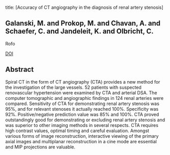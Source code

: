 title: [Accuracy of CT angiography in the diagnosis of renal artery stenosis]

## Galanski, M. and Prokop, M. and Chavan, A. and Schaefer, C. and Jandeleit, K. and Olbricht, C.
Rofo

<a href="https://doi.org/10.1055/s-2008-1032579">DOI</a>

## Abstract
Spiral CT in the form of CT angiography (CTA) provides a new method for the investigation of the large vessels. 52 patients with suspected renovascular hypertension were examined by CTA and arterial DSA. The computer tomographic and angiographic findings in 124 renal arteries were compared. Sensitivity of CTA for demonstrating renal artery stenosis was 95%, and for relevant stenoses it actually reached 100%. Specificity was 92%. Positive/negative prediction value was 85% and 100%. CTA proved outstandingly good for demonstrating or excluding renal artery stenosis and was superior to other imaging methods in several respects. CTA requires high contrast values, optimal timing and careful evaluation. Amongst various forms of image reconstruction, interactive viewing of the primary axial images and multiplanar reconstruction in a cine mode are essential and MIP projections are valuable.

